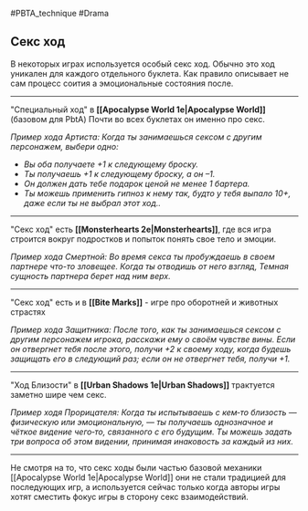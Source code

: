 #PBTA_technique #Drama 
## Секс ход
В некоторых играх используется особый секс ход.
Обычно это ход уникален для каждого отдельного буклета.
Как правило описывает не сам процесс соития а эмоциональные состояния после.

----

"Специальный ход" в **[[Apocalypse World 1e|Apocalypse World]]** (базовом для PbtA) 
Почти во всех буклетах он именно про секс.

*Пример хода Артиста:* 
*Когда ты занимаешься сексом с другим персонажем, выбери одно:*
- *Вы оба получаете +1 к следующему броску.*
- *Ты получаешь +1 к следующему броску, а он –1.*
- *Он должен дать тебе подарок ценой не менее 1 бартера.*
- *Ты можешь применить гипноз к нему так, будто у тебя выпало 10+, даже если ты не выбрал этот ход..*

----

"Секс ход" есть **[[Monsterhearts 2e|Monsterhearts]]**, где вся игра строится вокруг подростков и попыток понять свое тело и эмоции.

*Пример хода Смертной:*
*Во время секса ты пробуждаешь в своем партнере что-то зловещее. Когда ты отводишь от него взгляд, Темная сущность партнера берет над ним верх.*

---

"Секс ход" есть и в **[[Bite Marks]]** - игре про оборотней и животных страстях

*Пример хода Защитника:*
*После того, как ты занимаешься сексом с другим персонажем игрока,  расскажи ему о своём чувстве вины. Если он отвергнет тебя после этого,  получи +2 к своему ходу, когда будешь защищать его в следующий раз;  если он не отвергнет тебя, получи +1.*

----

"Ход Близости" в **[[Urban Shadows 1e|Urban Shadows]]** трактуется заметно шире чем секс.

*Пример ходя Прорицателя:*
*Когда ты испытываешь с  кем‑то  близость  — физическую или  эмоциональную, — ты получаешь однозначное и чёткое видение чего‑то, связанного с его будущим. Ты можешь задать три вопроса об этом видении, принимая инаковость за каждый из них.*

----

Не смотря на то, что секс ходы были частью базовой механики [[Apocalypse World 1e|Apocalypse World]] они не стали традицией для последующих игр, а используется сейчас только когда авторы игры хотят сместить фокус игры в сторону секс взаимодействий.
